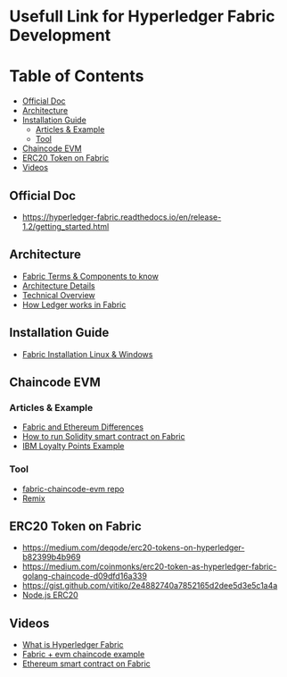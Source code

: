 # Usefull Link for Hyperledger Fabric Development

# Table of Contents

- [Official Doc](#official_doc)
- [Architecture](#architecture)
- [Installation Guide](#installation)
    - [Articles & Example](#articles)
    - [Tool](#tool)
- [Chaincode EVM](#evm)
- [ERC20 Token on Fabric](#erc20)
- [Videos](#videos)

<a name="official_doc"></a>
## Official Doc 

- https://hyperledger-fabric.readthedocs.io/en/release-1.2/getting_started.html

<a name="architecture"></a>
## Architecture 

- [Fabric Terms & Components to know](https://hackernoon.com/hyperledger-fabric-the-20-most-important-terms-made-simple-2753f925db4)
- [Architecture Details](https://www.skcript.com/svr/understanding-hyperledger-fabric-s-architecture/)
- [Technical Overview](https://towardsdatascience.com/hyperledger-fabric-technical-overview-a63046c2a430)
- [How Ledger works in Fabric](https://medium.com/@spsingh559/deep-dive-into-hyperledger-fabric-ledger-b7ecd671d55f)

<a name="installation"></a>
## Installation Guide

- [Fabric Installation Linux & Windows](https://hackernoon.com/hyperledger-fabric-installation-guide-74065855eca9
)

<a name="evm"></a>
## Chaincode EVM 

<a name="articles"></a>
### Articles & Example

- [Fabric and Ethereum Differences](https://medium.com/@kctheservant/understanding-blockchain-frameworks-ethereum-and-hyperledger-fabric-48a57082903e)
- [How to run Solidity smart contract on Fabric](https://medium.com/coinmonks/solidity-smart-contract-on-hyperledger-fabric-3d50f25e577b)
- [IBM Loyalty Points Example](https://github.com/IBM/loyalty-points-evm-fabric/blob/master/README.md)

<a name="tool"></a>
### Tool

- [fabric-chaincode-evm repo](https://github.com/hyperledger/fabric-chaincode-evm)
- [Remix](https://remix.ethereum.org/#optimize=false&version=soljson-v0.4.25+commit.59dbf8f1.js&evmVersion=null)

<a name="erc20"></a>
## ERC20 Token on Fabric

- https://medium.com/deqode/erc20-tokens-on-hyperledger-b82399b4b969
- https://medium.com/coinmonks/erc20-token-as-hyperledger-fabric-golang-chaincode-d09dfd16a339
- https://gist.github.com/vitiko/2e4882740a7852165d2dee5d3e5c1a4a
- [Node.js ERC20](https://github.com/grepruby/ERC20-Token-On-Hyperledger)


<a name="videos"></a>
## Videos

- [What is Hyperledger Fabric](https://www.youtube.com/watch?v=iTV89Tqfmgk&list=PLXNKTVTOspoxg5X9V2vhDdmyV0c52lVTn&index=2&t=267s)
- [Fabric + evm chaincode example](https://www.youtube.com/watch?v=Rr1Qi-n8vag)
- [Ethereum smart contract on Fabric](https://www.youtube.com/watch?v=-BKOUb7YkOE)

